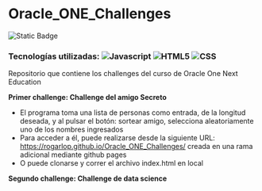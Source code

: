 # Oracle_ONE_Challenges
![Static Badge](https://img.shields.io/badge/Estatus-Completado-Green)
### Tecnologías utilizadas: ![Javascript](https://img.shields.io/badge/JavaScript-323330?style=flat&logo=javascript&logoColor=F7DF1E) ![HTML5](https://img.shields.io/badge/HTML5-E34F26?style=flat&logo=html5&logoColor=white) ![CSS](https://img.shields.io/badge/CSS-563d7c?&style=flat&logo=css3&logoColor=white) 
Repositorio que contiene los challenges del curso de Oracle One Next Education

**Primer challenge: Challenge del amigo Secreto** 
  - El programa toma una lista de personas como entrada, de la longitud deseada, y al pulsar el botón: sortear amigo, selecciona aleatoriamente uno de los nombres ingresados
  - Para acceder a él, puede realizarse desde la siguiente URL: https://rogarlop.github.io/Oracle_ONE_Challenges/ creada en una rama adicional mediante github pages
  - O puede clonarse y correr el archivo index.html en local

**Segundo challenge: Challenge de data science** 
  
